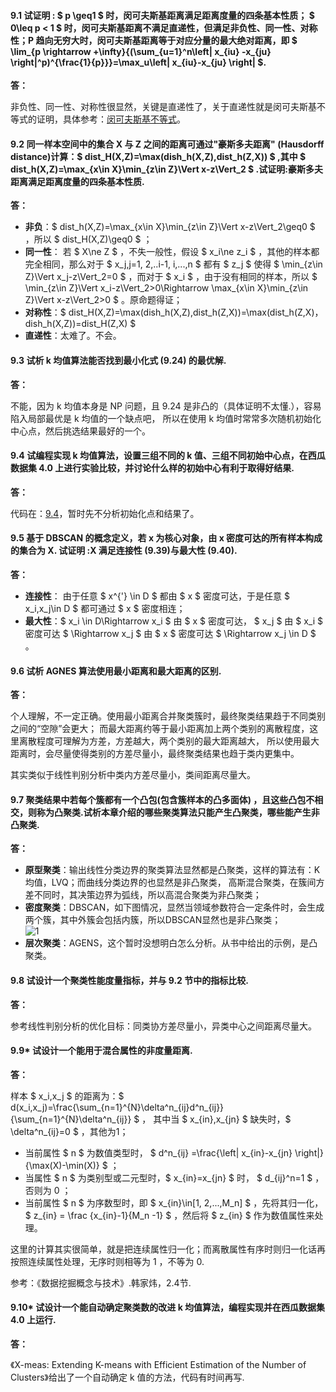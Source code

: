 #### 9.1 试证明 : $ p \geq1 $ 时，闵可夫斯基距离满足距离度量的四条基本性质； $ 0\leq p < 1 $ 时，闵可夫斯基距离不满足直递性，但满足非负性、同一性、对称性；P 趋向无穷大时，闵可夫斯基距离等于对应分量的最大绝对距离，即 $ \lim_{p \rightarrow +\infty}{(\sum_{u=1}^n\left| x_{iu} -x_{ju} \right|^p)^{\frac{1}{p}}}=\max_u\left| x_{iu}-x_{ju} \right| $.
**答：**  

非负性、同一性、对称性很显然，关键是直递性了，关于直递性就是闵可夫斯基不等式的证明，具体参考：[闵可夫斯基不等式](https://link.zhihu.com/?target=https%3A//zh.wikipedia.org/zh-hans/%25E9%2597%25B5%25E5%258F%25AF%25E5%25A4%25AB%25E6%2596%25AF%25E5%259F%25BA%25E4%25B8%258D%25E7%25AD%2589%25E5%25BC%258F)。

#### 9.2 同一样本空间中的集合 X 与 Z 之间的距离可通过"豪斯多夫距离" (Hausdorff distance)计算：$ dist_H(X,Z)=\max(dish_h(X,Z),dist_h(Z,X)) $ ,其中 $ dist_h(X,Z)=\max_{x\in X}\min_{z\in Z}\Vert x-z\Vert_2 $ .试证明:豪斯多夫距离满足距离度量的四条基本性质.
**答：**  

- **非负**：$ dist_h(X,Z)=\max_{x\in X}\min_{z\in Z}\Vert x-z\Vert_2\geq0 $ ，所以 $ dist_H(X,Z)\geq0 $ ；
- **同一性**： 若 $ X\ne Z $ ，不失一般性，假设 $ x_i\ne z_i $ ，其他的样本都完全相同，那么对于 $ x_j,j=1, 2,..i-1, i,...,n $
都有 $ z_j $ 使得 $ \min_{z\in Z}\Vert x_j-z\Vert_2=0 $ ，而对于 $ x_i $ ，由于没有相同的样本，所以 $ \min_{z\in Z}\Vert x_i-z\Vert_2>0\Rightarrow \max_{x\in X}\min_{z\in Z}\Vert x-z\Vert_2>0 $ 。原命题得证；
- **对称性**：$ dist_H(X,Z)=\max(dish_h(X,Z),dist_h(Z,X))=\max(dist_h(Z,X)，dish_h(X,Z))=dist_H(Z,X) $
- **直递性**：太难了。不会。

#### 9.3 试析 k 均值算法能否找到最小化式 (9.24) 的最优解.
**答：**  

不能，因为 k 均值本身是 NP 问题，且 9.24 是非凸的（具体证明不太懂.），容易陷入局部最优是 k 均值的一个缺点吧，
所以在使用 k 均值时常常多次随机初始化中心点，然后挑选结果最好的一个。

#### 9.4 试编程实现 k 均值算法，设置三组不同的 k 值、三组不同初始中心点，在西瓜数据集 4.0 上进行实验比较，并讨论什么样的初始中心有利于取得好结果.
**答：** 

代码在：[9.4](https://github.com/han1057578619/MachineLearning_Zhouzhihua_ProblemSets/blob/master/ch9--%E8%81%9A%E7%B1%BB/9.4-KMeans.py)，暂时先不分析初始化点和结果了。

#### 9.5 基于 DBSCAN 的概念定义，若 x 为核心对象，由 x 密度可达的所有样本构成的集合为 X. 试证明 :X 满足连接性 (9.39)与最大性 (9.40).
**答：** 

- **连接性**： 由于任意 $ x^{'} \in D $ 都由 $ x $ 密度可达，于是任意 $ x_i,x_j\in D $ 都可通过 $ x $ 密度相连；
- **最大性**：$ x_i \in D\Rightarrow x_i $ 由 $ x $ 密度可达， $ x_j $ 由 $ x_i $ 密度可达 $ \Rightarrow x_j $ 由 $ x $ 密度可达 $ \Rightarrow x_j \in D $ 。

#### 9.6 试析 AGNES 算法使用最小距离和最大距离的区别.
**答：** 

个人理解，不一定正确。使用最小距离合并聚类簇时，最终聚类结果趋于不同类别之间的“空隙”会更大；
而最大距离约等于最小距离加上两个类别的离散程度，这里离散程度可理解为方差，方差越大，两个类别的最大距离越大，
所以使用最大距离时，会尽量使得类别的方差尽量小，最终聚类结果也趋于类内更集中。

其实类似于线性判别分析中类内方差尽量小，类间距离尽量大。

#### 9.7 聚类结果中若每个簇都有一个凸包(包含簇样本的凸多面体) ，且这些凸包不相交，则称为凸聚类.试析本章介绍的哪些聚类算法只能产生凸聚类，哪些能产生非凸聚类.
**答：** 

- **原型聚类**：输出线性分类边界的聚类算法显然都是凸聚类，这样的算法有：K均值，LVQ；而曲线分类边界的也显然是非凸聚类，
高斯混合聚类，在簇间方差不同时，其决策边界为弧线，所以高混合聚类为非凸聚类；
- **密度聚类**：DBSCAN，如下图情况，显然当领域参数符合一定条件时，会生成两个簇，其中外簇会包括内簇，所以DBSCAN显然也是非凸聚类；   
![1](https://github.com/han1057578619/MachineLearning_Zhouzhihua_ProblemSets/blob/master/ch9--%E8%81%9A%E7%B1%BB/image/1.jpg)
- **层次聚类**：AGENS，这个暂时没想明白怎么分析。从书中给出的示例，是凸聚类。

#### 9.8 试设计一个聚类性能度量指标，并与 9.2 节中的指标比较.
**答：** 

参考线性判别分析的优化目标：同类协方差尽量小，异类中心之间距离尽量大。

#### 9.9* 试设计一个能用于混合属性的非度量距离.
**答：** 

样本 $ x_i,x_j $ 的距离为：$ d(x_i,x_j)=\frac{\sum_{n=1}^{N}\delta^n_{ij}d^n_{ij}}{\sum_{n=1}^{N}\delta^n_{ij}} $ ，
其中当 $ x_{in},x_{jn} $ 缺失时，$ \delta^n_{ij}=0 $ ，其他为1；

- 当前属性 $ n $ 为数值类型时， $ d^n_{ij} =\frac{\left| x_{in}-x_{jn} \right|}{\max(X)-\min(X)} $ ；
- 当属性 $ n $ 为类别型或二元型时，$ x_{in}=x_{jn} $ 时， $ d_{ij}^n=1 $ ，否则为 0 ；
- 当前属性 $ n $ 为序数型时，即 $ x_{in}\in[1, 2,...,M_n] $ ，先将其归一化， $ z_{in} = \frac {x_{in}-1}{M_n -1} $ ，然后将 $ z_{in} $ 作为数值属性来处理。

这里的计算其实很简单，就是把连续属性归一化；而离散属性有序时则归一化话再按照连续属性处理，无序时则相等为 1 ，不等为 0.

参考：《数据挖掘概念与技术》.韩家炜，2.4节.

#### 9.10* 试设计一个能自动确定聚类数的改进 k 均值算法，编程实现并在西瓜数据集 4.0 上运行.
**答：** 

《X-meas: Extending K-means with Efficient Estimation of the Number of Clusters》给出了一个自动确定 k 值的方法，代码有时间再写.    

